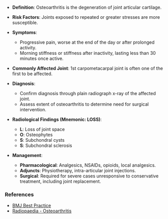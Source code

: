 - **Definition**: Osteoarthritis is the degeneration of joint articular cartilage.

- **Risk Factors**: Joints exposed to repeated or greater stresses are more susceptible.

- **Symptoms**:
  - Progressive pain, worse at the end of the day or after prolonged activity.
  - Morning stiffness or stiffness after inactivity, lasting less than 30 minutes once active.

- **Commonly Affected Joint**: 1st carpometacarpal joint is often one of the first to be affected.

- **Diagnosis**:
  - Confirm diagnosis through plain radiograph x-ray of the affected joint.
  - Assess extent of osteoarthritis to determine need for surgical intervention.
  
- **Radiological Findings (Mnemonic: LOSS)**:
  - **L**: Loss of joint space
  - **O**: Osteophytes
  - **S**: Subchondral cysts
  - **S**: Subchondral sclerosis

- **Management**:
  - **Pharmacological**: Analgesics, NSAIDs, opioids, local analgesics.
  - **Adjuncts**: Physiotherapy, intra-articular joint injections.
  - **Surgical**: Required for severe cases unresponsive to conservative treatment, including joint replacement.

### **References**
- [BMJ Best Practice](https://bestpractice.bmj.com/topics/en-gb/192)
- [Radiopaedia - Osteoarthritis](https://radiopaedia.org/articles/osteoarthritis?lang=gb)